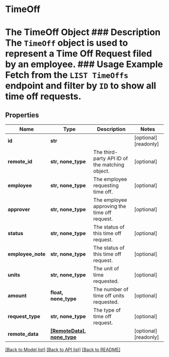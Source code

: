 # TimeOff

# The TimeOff Object ### Description The `TimeOff` object is used to represent a Time Off Request filed by an employee.  ### Usage Example Fetch from the `LIST TimeOffs` endpoint and filter by `ID` to show all time off requests.
## Properties
Name | Type | Description | Notes
------------ | ------------- | ------------- | -------------
**id** | **str** |  | [optional] [readonly] 
**remote_id** | **str, none_type** | The third-party API ID of the matching object. | [optional] 
**employee** | **str, none_type** | The employee requesting time off. | [optional] 
**approver** | **str, none_type** | The employee approving the time off request. | [optional] 
**status** | **str, none_type** | The status of this time off request. | [optional] 
**employee_note** | **str, none_type** | The status of this time off request. | [optional] 
**units** | **str, none_type** | The unit of time requested. | [optional] 
**amount** | **float, none_type** | The number of time off units requested. | [optional] 
**request_type** | **str, none_type** | The type of time off request. | [optional] 
**remote_data** | [**[RemoteData], none_type**](RemoteData.md) |  | [optional] [readonly] 

[[Back to Model list]](../README.md#documentation-for-models) [[Back to API list]](../README.md#documentation-for-api-endpoints) [[Back to README]](../README.md)


